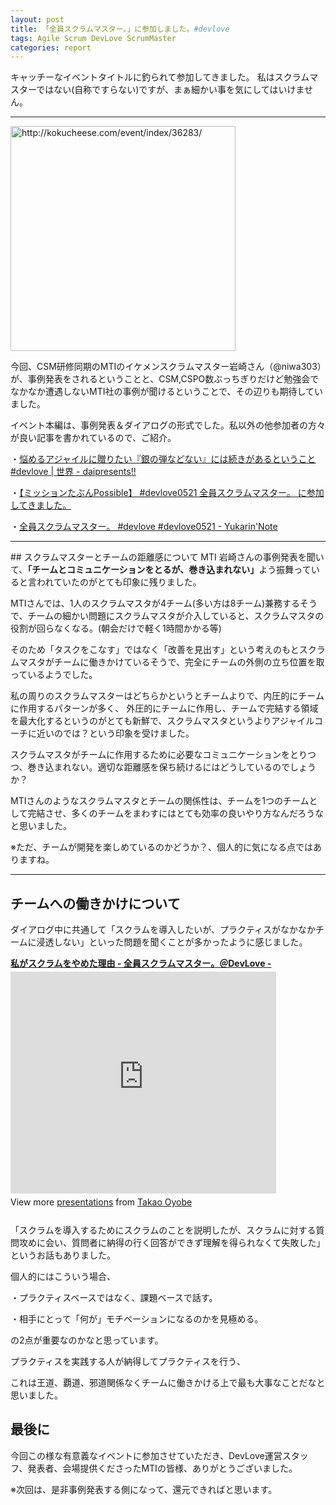 ```yaml
---
layout: post
title: 「全員スクラムマスター。」に参加しました。#devlove
tags: Agile Scrum DevLove ScrumMaster
categories: report
---
```

キャッチーなイベントタイトルに釣られて参加してきました。
私はスクラムマスターではない(自称ですらない)ですが、まぁ細かい事を気にしてはいけません。

<hr />

<a href="http://kokucheese.com/event/index/36283/">
<img title="5月21日 全員スクラムマスター。(東京都)" src="http://capture.heartrails.com/360x250/cool/shorten?http://kokucheese.com/event/index/36283/" alt="http://kokucheese.com/event/index/36283/" width="360" />
</a>

今回、CSM研修同期のMTIのイケメンスクラムマスター岩崎さん（@niwa303）が、事例発表をされるということと、CSM,CSPO数ぶっちぎりだけど勉強会でなかなか遭遇しないMTI社の事例が聞けるということで、その辺りも期待していました。

イベント本編は、事例発表＆ダイアログの形式でした。私以外の他参加者の方々が良い記事を書かれているので、ご紹介。

・[悩めるアジャイルに贈りたい『銀の弾などない』には続きがあるということ #devlove | 世界 - daipresents!!](http://daipresents.com/2012/%E6%82%A9%E3%82%81%E3%82%8B%E3%82%A2%E3%82%B8%E3%83%A3%E3%82%A4%E3%83%AB%E3%81%AB%E8%B4%88%E3%82%8A%E3%81%9F%E3%81%84%E3%80%8E%E9%8A%80%E3%81%AE%E5%BC%BE%E3%81%AA%E3%81%A9%E3%81%AA%E3%81%84%E3%80%8F/)

・[【ミッションたぶんPossible】 #devlove0521 全員スクラムマスター。 に参加してきました。](http://d.hatena.ne.jp/takigawa401/20120522/1337677324)

・[全員スクラムマスター。 #devlove #devlove0521 - Yukarin'Note](https://yukar.in/note/ckFncE)



<hr />
## スクラムマスターとチームの距離感について
MTI 岩崎さんの事例発表を聞いて、<b>「チームとコミュニケーションをとるが、巻き込まれない」</b>よう振舞っていると言われていたのがとても印象に残りました。

<p>MTIさんでは、1人のスクラムマスタが4チーム(多い方は8チーム)兼務するそうで、チームの細かい問題にスクラムマスタが介入していると、スクラムマスタの役割が回らなくなる。(朝会だけで軽く1時間かかる等)</p>

<p>そのため「タスクをこなす」ではなく「改善を見出す」という考えのもとスクラムマスタがチームに働きかけているそうで、完全にチームの外側の立ち位置を取っているようでした。</p>

<p>私の周りのスクラムマスターはどちらかというとチームよりで、内圧的にチームに作用するパターンが多く、
外圧的にチームに作用し、チームで完結する領域を最大化するというのがとても新鮮で、スクラムマスタというよりアジャイルコーチに近いのでは？という印象を受けました。</p>


<p>スクラムマスタがチームに作用するために必要なコミュニケーションをとりつつ、巻き込まれない。適切な距離感を保ち続けるにはどうしているのでしょうか？</p>


<p>MTIさんのようなスクラムマスタとチームの関係性は、チームを1つのチームとして完結させ、多くのチームをまわすにはとても効率の良いやり方なんだろうなと思いました。</p>

※ただ、チームが開発を楽しめているのかどうか？、個人的に気になる点ではありますね。

<hr />

## チームへの働きかけについて
ダイアログ中に共通して「スクラムを導入したいが、プラクティスがなかなかチームに浸透しない」といった問題を聞くことが多かったように感じました。

<div style="width:425px" id="__ss_13014872"> 
<strong style="display:block;margin:12px 0 4px">
<a href="http://www.slideshare.net/TakaoOyobe/20120521-13014872" title="私がスクラムをやめた理由 - 全員スクラムマスター。＠DevLove -" target="_blank">私がスクラムをやめた理由 - 全員スクラムマスター。＠DevLove -
</a>
</strong> 
<iframe src="http://www.slideshare.net/slideshow/embed_code/13014872" width="425" height="355" frameborder="0" marginwidth="0" marginheight="0" scrolling="no">
</iframe> 
<div style="padding:5px 0 12px">
 View more 
<a href="http://www.slideshare.net/" target="_blank">presentations</a>
 from 
<a href="http://www.slideshare.net/TakaoOyobe" target="_blank">Takao Oyobe</a> 
</div> 
</div>


「スクラムを導入するためにスクラムのことを説明したが、スクラムに対する質問攻めに会い、質問者に納得の行く回答ができず理解を得られなくて失敗した」というお話もありました。

個人的にはこういう場合、

・プラクティスベースではなく、課題ベースで話す。

・相手にとって「何が」モチベーションになるのかを見極める。


の2点が重要なのかなと思っています。


プラクティスを実践する人が納得してプラクティスを行う、

これは王道、覇道、邪道関係なくチームに働きかける上で最も大事なことだなと思いました。


## 最後に

今回この様な有意義なイベントに参加させていただき、DevLove運営スタッフ、発表者、会場提供くださったMTIの皆様、ありがとうございました。

※次回は、是非事例発表する側になって、還元できればと思います。

